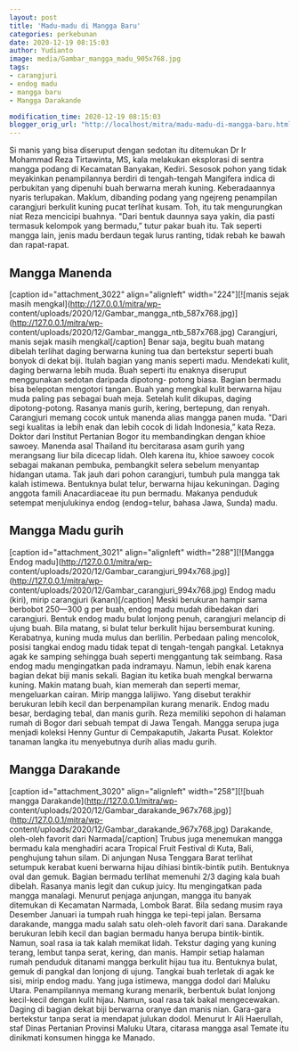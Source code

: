 ```yaml
---
layout: post
title: 'Madu-madu di Mangga Baru'
categories: perkebunan
date: 2020-12-19 08:15:03
author: Yudianto
image: media/Gambar_mangga_madu_905x768.jpg
tags:
- carangjuri
- endog madu
- mangga baru
- Mangga Darakande

modification_time: 2020-12-19 08:15:03
blogger_orig_url: "http://localhost/mitra/madu-madu-di-mangga-baru.html"
---
```


Si manis yang bisa diseruput dengan sedotan itu ditemukan Dr Ir Mohammad Reza
Tirtawinta, MS, kala melakukan eksplorasi di sentra mangga podang di Kecamatan
Banyakan, Kediri. Sesosok pohon yang tidak meyakinkan penampilannya berdiri di
tengah-tengah Mangifera indica di perbukitan yang dipenuhi buah berwarna merah
kuning. Keberadaannya nyaris terlupakan. Maklum, dibanding podang yang
ngejreng penampilan carangjuri berkulit kuning pucat terlihat kusam. Toh, itu
tak mengurungkan niat Reza mencicipi buahnya. "Dari bentuk daunnya saya yakin,
dia pasti termasuk kelompok yang bermadu,” tutur pakar buah itu. Tak seperti
mangga lain, jenis madu berdaun tegak lurus ranting, tidak rebah ke bawah dan
rapat-rapat.

## Mangga Manenda

[caption id="attachment_3022" align="alignleft" width="224"][![manis sejak
masih mengkal](http://127.0.0.1/mitra/wp-
content/uploads/2020/12/Gambar_mangga_ntb_587x768.jpg)](http://127.0.0.1/mitra/wp-
content/uploads/2020/12/Gambar_mangga_ntb_587x768.jpg) Carangjuri, manis sejak
masih mengkal[/caption] Benar saja, begitu buah matang dibelah terlihat daging
berwarna kuning tua dan bertekstur seperti buah bonyok di dekat biji. Itulah
bagian yang manis seperti madu. Mendekati kulit, daging berwarna lebih muda.
Buah seperti itu enaknya diseruput menggunakan sedotan daripada dipotong-
potong biasa. Bagian bermadu bisa belepotan mengotori tangan. Buah yang
mengkal kulit berwarna hijau muda paling pas sebagai buah meja. Setelah kulit
dikupas, daging dipotong-potong. Rasanya manis gurih, kering, bertepung, dan
renyah. Carangjuri memang cocok untuk manenda alias mangga panen muda. "Dari
segi kualitas ia lebih enak dan lebih cocok di lidah Indonesia,” kata Reza.
Doktor dari Institut Pertanian Bogor itu membandingkan dengan khioe sawoey.
Manenda asal Thailand itu bercitarasa asam gurih yang merangsang liur bila
dicecap lidah. Oleh karena itu, khioe sawoey cocok sebagai makanan pembuka,
pembangkit selera sebelum menyantap hidangan utama. Tak jauh dari pohon
carangjuri, tumbuh pula mangga tak kalah istimewa. Bentuknya bulat telur,
berwarna hijau kekuningan. Daging anggota famili Anacardiaceae itu pun
bermadu. Makanya penduduk setempat menjulukinya endog (endog=telur, bahasa
Jawa, Sunda) madu.

## Mangga Madu gurih

[caption id="attachment_3021" align="alignleft" width="288"][![Mangga Endog
madu](http://127.0.0.1/mitra/wp-
content/uploads/2020/12/Gambar_carangjuri_994x768.jpg)](http://127.0.0.1/mitra/wp-
content/uploads/2020/12/Gambar_carangjuri_994x768.jpg) Endog madu (kiri),
mirip carangjuri (kanan)[/caption] Meski berukuran hampir sama berbobot
250—300 g per buah, endog madu mudah dibedakan dari carangjuri. Bentuk endog
madu bulat lonjong penuh, carangjuri melancip di ujung buah. Bila matang, si
bulat telur berkulit hijau bersemburat kuning. Kerabatnya, kuning muda mulus
dan berlilin. Perbedaan paling mencolok, posisi tangkai endog madu tidak tepat
di tengah-tengah pangkal. Letaknya agak ke samping sehingga buah seperti
menggantung tak seimbang. Rasa endog madu mengingatkan pada indramayu. Namun,
lebih enak karena bagian dekat biji manis sekali. Bagian itu ketika buah
mengkal berwarna kuning. Makin matang buah, kian memerah dan seperti memar,
mengeluarkan cairan. Mirip mangga lalijiwo. Yang disebut terakhir berukuran
lebih kecil dan berpenampilan kurang menarik. Endog madu besar, berdaging
tebal, dan manis gurih. Reza memiliki sepohon di halaman rumah di Bogor dari
sebuah tempat di Jawa Tengah. Mangga serupa juga menjadi koleksi Henny Guntur
di Cempakaputih, Jakarta Pusat. Kolektor tanaman langka itu menyebutnya durih
alias madu gurih.

## Mangga Darakande

[caption id="attachment_3020" align="alignleft" width="258"][![buah mangga
Darakande](http://127.0.0.1/mitra/wp-
content/uploads/2020/12/Gambar_darakande_967x768.jpg)](http://127.0.0.1/mitra/wp-
content/uploads/2020/12/Gambar_darakande_967x768.jpg) Darakande, oleh-oleh
favorit dari Narmada[/caption] Trubus juga menemukan mangga bermadu kala
menghadiri acara Tropical Fruit Festival di Kuta, Bali, penghujung tahun
silam. Di anjungan Nusa Tenggara Barat terlihat setumpuk kerabat kueni
berwarna hijau dihiasi bintik-bintik putih. Bentuknya oval dan gemuk. Bagian
bermadu terlihat memenuhi 2/3 daging kala buah dibelah. Rasanya manis legit
dan cukup juicy. Itu mengingatkan pada mangga manalagi. Menurut penjaga
anjungan, mangga itu banyak ditemukan di Kecamatan Narmada, Lombok Barat. Bila
sedang musim raya Desember Januari ia tumpah ruah hingga ke tepi-tepi jalan.
Bersama darakande, mangga madu salah satu oleh-oleh favorit dari sana.
Darakande berukuran lebih kecil dan bagian bermadu hanya berupa bintik-bintik.
Namun, soal rasa ia tak kalah memikat lidah. Tekstur daging yang kuning
terang, lembut tanpa serat, kering, dan manis. Hampir setiap halaman rumah
penduduk ditanami mangga berkulit hijau tua itu. Bentuknya bulat, gemuk di
pangkal dan lonjong di ujung. Tangkai buah terletak di agak ke sisi, mirip
endog madu. Yang juga istimewa, mangga dodol dari Maluku Utara. Penampilannya
memang kurang menarik, berbentuk bulat lonjong kecil-kecil dengan kulit hijau.
Namun, soal rasa tak bakal mengecewakan. Daging di bagian dekat biji berwarna
oranye dan manis nian. Gara-gara bertekstur tanpa serat ia mendapat julukan
dodol. Menurut Ir Ali Haerullah, staf Dinas Pertanian Provinsi Maluku Utara,
citarasa mangga asal Temate itu dinikmati konsumen hingga ke Manado.


